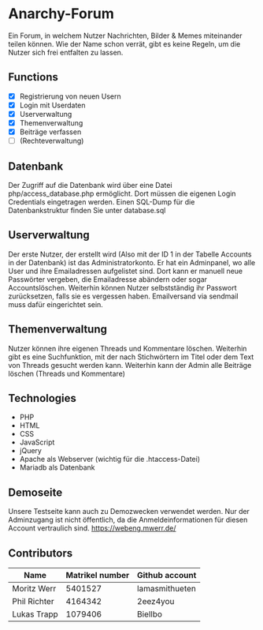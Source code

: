 # Anarchy-Forum
Ein Forum, in welchem Nutzer Nachrichten, Bilder & Memes miteinander teilen können. Wie der Name schon verrät, gibt es keine Regeln, um die Nutzer sich frei entfalten zu lassen.

## Functions
- [x] Registrierung von neuen Usern
- [x] Login mit Userdaten
- [x] Userverwaltung		
- [x] Themenverwaltung
- [x] Beiträge verfassen
- [ ] (Rechteverwaltung)

## Datenbank

Der Zugriff auf die Datenbank wird über eine Datei php/access_database.php ermöglicht. Dort müssen die eigenen Login Credentials eingetragen werden.
Einen SQL-Dump für die Datenbankstruktur finden Sie unter database.sql

## Userverwaltung

Der erste Nutzer, der erstellt wird (Also mit der ID 1 in der Tabelle Accounts in der Datenbank) ist das Administratorkonto.
Er hat ein Adminpanel, wo alle User und ihre Emailadressen aufgelistet sind. Dort kann er manuell neue Passwörter vergeben, die Emailadresse abändern oder sogar Accountslöschen.
Weiterhin können Nutzer selbstständig ihr Passwort zurücksetzen, falls sie es vergessen haben. Emailversand via sendmail muss dafür eingerichtet sein.

## Themenverwaltung

Nutzer können ihre eigenen Threads und Kommentare löschen. Weiterhin gibt es eine Suchfunktion, mit der nach Stichwörtern im Titel oder dem Text von Threads gesucht werden kann.
Weiterhin kann der Admin alle Beiträge löschen (Threads und Kommentare)

## Technologies
- PHP
- HTML
- CSS
- JavaScript
- jQuery
- Apache als Webserver (wichtig für die .htaccess-Datei)
- Mariadb als Datenbank

## Demoseite

Unsere Testseite kann auch zu Demozwecken verwendet werden. Nur der Adminzugang ist nicht öffentlich, da die Anmeldeinformationen für diesen Account vertraulich sind.
https://webeng.mwerr.de/

## Contributors
| Name | Matrikel number | Github account |
|------|-----------------|----------------|
| Moritz Werr | 5401527 | lamasmithueten |
| Phil Richter | 4164342 | 2eez4you |
| Lukas Trapp | 1079406 | Biellbo |
